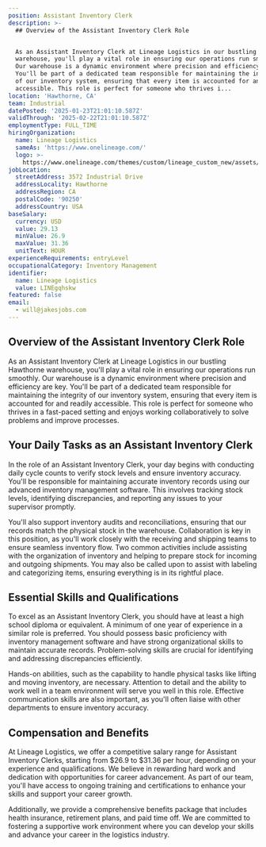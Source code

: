 ```yaml
---
position: Assistant Inventory Clerk
description: >-
  ## Overview of the Assistant Inventory Clerk Role


  As an Assistant Inventory Clerk at Lineage Logistics in our bustling Hawthorne
  warehouse, you'll play a vital role in ensuring our operations run smoothly.
  Our warehouse is a dynamic environment where precision and efficiency are key.
  You'll be part of a dedicated team responsible for maintaining the integrity
  of our inventory system, ensuring that every item is accounted for and readily
  accessible. This role is perfect for someone who thrives i...
location: 'Hawthorne, CA'
team: Industrial
datePosted: '2025-01-23T21:01:10.587Z'
validThrough: '2025-02-22T21:01:10.587Z'
employmentType: FULL_TIME
hiringOrganization:
  name: Lineage Logistics
  sameAs: 'https://www.onelineage.com/'
  logo: >-
    https://www.onelineage.com/themes/custom/lineage_custom_new/assets/lineage_logo.svg
jobLocation:
  streetAddress: 3572 Industrial Drive
  addressLocality: Hawthorne
  addressRegion: CA
  postalCode: '90250'
  addressCountry: USA
baseSalary:
  currency: USD
  value: 29.13
  minValue: 26.9
  maxValue: 31.36
  unitText: HOUR
experienceRequirements: entryLevel
occupationalCategory: Inventory Management
identifier:
  name: Lineage Logistics
  value: LINEgqhskw
featured: false
email:
  - will@jakesjobs.com
---
```




## Overview of the Assistant Inventory Clerk Role

As an Assistant Inventory Clerk at Lineage Logistics in our bustling Hawthorne warehouse, you'll play a vital role in ensuring our operations run smoothly. Our warehouse is a dynamic environment where precision and efficiency are key. You'll be part of a dedicated team responsible for maintaining the integrity of our inventory system, ensuring that every item is accounted for and readily accessible. This role is perfect for someone who thrives in a fast-paced setting and enjoys working collaboratively to solve problems and improve processes.

## Your Daily Tasks as an Assistant Inventory Clerk

In the role of an Assistant Inventory Clerk, your day begins with conducting daily cycle counts to verify stock levels and ensure inventory accuracy. You'll be responsible for maintaining accurate inventory records using our advanced inventory management software. This involves tracking stock levels, identifying discrepancies, and reporting any issues to your supervisor promptly.

You'll also support inventory audits and reconciliations, ensuring that our records match the physical stock in the warehouse. Collaboration is key in this position, as you'll work closely with the receiving and shipping teams to ensure seamless inventory flow. Two common activities include assisting with the organization of inventory and helping to prepare stock for incoming and outgoing shipments. You may also be called upon to assist with labeling and categorizing items, ensuring everything is in its rightful place.

## Essential Skills and Qualifications

To excel as an Assistant Inventory Clerk, you should have at least a high school diploma or equivalent. A minimum of one year of experience in a similar role is preferred. You should possess basic proficiency with inventory management software and have strong organizational skills to maintain accurate records. Problem-solving skills are crucial for identifying and addressing discrepancies efficiently.

Hands-on abilities, such as the capability to handle physical tasks like lifting and moving inventory, are necessary. Attention to detail and the ability to work well in a team environment will serve you well in this role. Effective communication skills are also important, as you'll often liaise with other departments to ensure inventory accuracy.

## Compensation and Benefits

At Lineage Logistics, we offer a competitive salary range for Assistant Inventory Clerks, starting from $26.9 to $31.36 per hour, depending on your experience and qualifications. We believe in rewarding hard work and dedication with opportunities for career advancement. As part of our team, you'll have access to ongoing training and certifications to enhance your skills and support your career growth. 

Additionally, we provide a comprehensive benefits package that includes health insurance, retirement plans, and paid time off. We are committed to fostering a supportive work environment where you can develop your skills and advance your career in the logistics industry.

